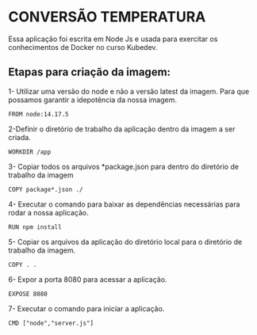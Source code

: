# CONVERSÃO TEMPERATURA

Essa aplicação foi escrita em Node Js e usada para exercitar os conhecimentos de Docker no curso Kubedev.

## Etapas para criação da imagem:
1- Utilizar uma versão do node e não a versão latest da imagem. Para que possamos garantir a idepotência da nossa imagem.

```docker
FROM node:14.17.5
````
2-Definir o diretório de trabalho da aplicação dentro da imagem a ser criada.

```docker
WORKDIR /app
````
3- Copiar todos os arquivos *package.json para dentro do diretório de trabalho da imagem

```docker
COPY package*.json ./
```
4- Executar o comando para baixar as dependências necessárias para rodar a nossa aplicação.

```docker
RUN npm install
```
5- Copiar os arquivos da aplicação do diretório local para o diretório de trabalho da imagem.

```docker
COPY . .
```
6- Expor a porta 8080 para acessar a aplicação.

```docker
EXPOSE 8080

```
7- Executar o comando para iniciar a aplicação.

```docker
CMD ["node","server.js"]
```

